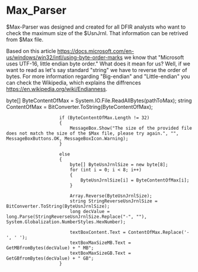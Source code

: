 # Max_Parser

$Max-Parser was designed and created for all DFIR analysts who want to check the maximum size of the $UsnJrnl. That information can be retrived from $Max file.

Based on this article https://docs.microsoft.com/en-us/windows/win32/intl/using-byte-order-marks we know that "Microsoft uses UTF-16, little endian byte order." What does it mean for us? Well, if we want to read as let's say standard "string" we have to reverse the order of bytes. For more information regarding "Big-endian" and "Little-endian" you can check the Wikipedia, which explains the diffrences https://en.wikipedia.org/wiki/Endianness.

  byte[] ByteContentOfMax = System.IO.File.ReadAllBytes(pathToMax);
                        string ContentOfMax = BitConverter.ToString(ByteContentOfMax);

                        if (ByteContentOfMax.Length != 32)
                        {
                            MessageBox.Show("The size of the provided file does not match the size of the $Max file, please try again.", "", MessageBoxButtons.OK, MessageBoxIcon.Warning);
                        }

                        else
                        {
                            byte[] ByteUsnJrnlSize = new byte[8];
                            for (int i = 0; i < 8; i++)
                            {
                                ByteUsnJrnlSize[i] = ByteContentOfMax[i];
                            }

                            Array.Reverse(ByteUsnJrnlSize);
                            string StringReverseUsnJrnlSize = BitConverter.ToString(ByteUsnJrnlSize);
                            long decValue = long.Parse(StringReverseUsnJrnlSize.Replace("-", ""), System.Globalization.NumberStyles.HexNumber);

                            textBoxContent.Text = ContentOfMax.Replace('-', ' ');
                            textBoxMaxSizeMB.Text = GetMBfromBytes(decValue) + " MB";
                            textBoxMaxSizeGB.Text = GetGBfromBytes(decValue) + " GB";
                        }

